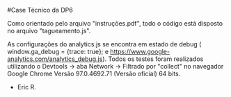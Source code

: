 #Case Técnico da DP6

Como orientado pelo arquivo "instruções.pdf", todo o código está disposto no arquivo "tagueamento.js".

As configurações do analytics.js se encontra em estado de debug ( window.ga_debug = {trace: true}; e https://www.google-analytics.com/analytics_debug.js). Todos os testes foram realizados utilizando o Devtools -> aba Network -> Filtrado por "collect" no navegador Google Chrome Versão 97.0.4692.71 (Versão oficial) 64 bits.


- Eric R.
